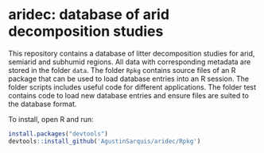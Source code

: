 # aridec: database of arid decomposition studies
This repository contains a database of litter decomposition studies for arid, semiarid and subhumid regions. 
All data with corresponding metadata are stored in the folder `data`.
The folder `Rpkg` contains source files of an R package that can be used to load database entries into an R session. 
The folder scripts includes useful code for different applications.
The folder test contains code to load new database entries and ensure files are suited to the database format.

To install, open R and run:
```R
install.packages("devtools")
devtools::install_github('AgustinSarquis/aridec/Rpkg')
```
